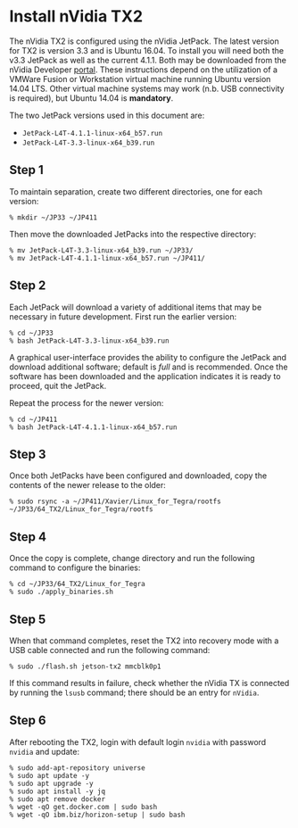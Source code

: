 # Install nVidia TX2

The nVidia TX2 is configured using the nVidia JetPack.  The latest version for TX2 is version 3.3 and is Ubuntu 16.04.  To install you will need both the v3.3 JetPack as well as the current 4.1.1.  Both may be downloaded from the nVidia Developer [portal][nvidia-developer].  These instructions depend on the utilization of a VMWare Fusion or Workstation virtual machine running Ubuntu version 14.04 LTS. Other virtual machine systems may work (n.b. USB connectivity is required), but Ubuntu 14.04 is **mandatory**.

[nvidia-developer]: https://developer.nvidia.com/embedded/jetpack

The two JetPack versions used in this document are:

+ `JetPack-L4T-4.1.1-linux-x64_b57.run`
+ `JetPack-L4T-3.3-linux-x64_b39.run`

## Step 1 
To maintain separation, create two different directories, one for each version:

```
% mkdir ~/JP33 ~/JP411
```

Then move the downloaded JetPacks into the respective directory:

```
% mv JetPack-L4T-3.3-linux-x64_b39.run ~/JP33/
% mv JetPack-L4T-4.1.1-linux-x64_b57.run ~/JP411/
```
## Step 2
Each JetPack will download a variety of additional items that may be necessary in future development.  First run the earlier version:

```
% cd ~/JP33 
% bash JetPack-L4T-3.3-linux-x64_b39.run
```

A graphical user-interface provides the ability to configure the JetPack and download additional software; default is _full_ and is recommended.  Once the software has been downloaded and the application indicates it is ready to proceed, quit the JetPack.

Repeat the process for the newer version:

```
% cd ~/JP411
% bash JetPack-L4T-4.1.1-linux-x64_b57.run
```

## Step 3
Once both JetPacks have been configured and downloaded, copy the contents of the newer release to the older:

```
% sudo rsync -a ~/JP411/Xavier/Linux_for_Tegra/rootfs ~/JP33/64_TX2/Linux_for_Tegra/rootfs
```

## Step 4
Once the copy is complete, change directory and run the following command to configure the binaries:

```
% cd ~/JP33/64_TX2/Linux_for_Tegra
% sudo ./apply_binaries.sh
```

## Step 5
When that command completes, reset the TX2 into recovery mode with a USB cable connected and run the following command:

```
% sudo ./flash.sh jetson-tx2 mmcblk0p1
```
If this command results in failure, check whether the nVidia TX is connected by running the `lsusb` command; there should be an entry for `nVidia`.

## Step 6
After rebooting the TX2, login with default login `nvidia` with password `nvidia` and update:

```
% sudo add-apt-repository universe
% sudo apt update -y
% sudo apt upgrade -y
% sudo apt install -y jq
% sudo apt remove docker
% wget -qO get.docker.com | sudo bash
% wget -qO ibm.biz/horizon-setup | sudo bash
```





